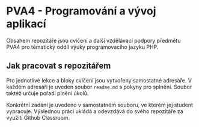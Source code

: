 # PVA4 - Programování a vývoj aplikací

Obsahem repozitáře jsou cvičení a další vzdělávací podpory předmětu PVA4 pro tématický oddíl výuky programovacího jazyku PHP.

## Jak pracovat s repozitářem

Pro jednotlivé lekce a bloky cvičení jsou vytvořeny samostatné adresáře. V každém adresáři je uveden soubor `readme.md` s pokyny pro splnění. Soubor taktéž určuje pořadí plnění úkolů.

Konkrétní zadání je uvedeno v samostatném souboru, ve kterém jej student vypracuje. Výslednou práci ukládá a odevzdává do svého repozitáře za využití Github Classroom.

